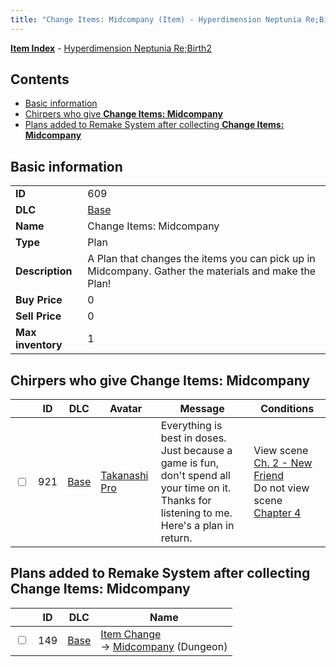 ```yaml
---
title: "Change Items: Midcompany (Item) - Hyperdimension Neptunia Re;Birth2"
---
```


[**Item Index**](/neptunia/rb2/item/index.html) - [Hyperdimension Neptunia Re;Birth2](/neptunia/rb2)

## Contents

- [Basic information](#basic-information)
- [Chirpers who give **Change Items: Midcompany**](#chirpers-who-give-change-items-midcompany)
- [Plans added to Remake System after collecting **Change Items: Midcompany**](#plans-added-to-remake-system-after-collecting-change-items-midcompany)

## Basic information

|   |   |
| -- | -- |
| **ID** | 609 |
| **DLC** | [Base](/neptunia/rb2/dlc/0-base.html) |
| **Name** | Change Items: Midcompany |
| **Type** | Plan |
| **Description** | A Plan that changes the items you can pick up in Midcompany. Gather the materials and make the Plan! |
| **Buy Price** | 0 |
| **Sell Price** | 0 |
| **Max inventory** | 1 |

## Chirpers who give **Change Items: Midcompany**

|    | ID | DLC | Avatar | Message | Conditions |
| -- | -- | --- | ------ | ------- | ---------- |
| <input type="checkbox" id="rb2-chirper-event-0-921" class="trackbox" /> | 921 | [Base](/neptunia/rb2/dlc/0-base.html) | [Takanashi Pro](/neptunia/rb2/avatar/0-134-takanashi-pro.html) | Everything is best in doses.<br />Just because a game is fun, don't spend all your time on it.<br />Thanks for listening to me. Here's a plan in return. | View scene [Ch. 2 - New Friend](/neptunia/rb2/scene/0-114-ch-2-new-friend.html)<br />Do not view scene [Chapter 4](/neptunia/rb2/scene/0-301-chapter-4.html) |

## Plans added to Remake System after collecting **Change Items: Midcompany**

|    | ID | DLC | Name |
| -- | -- | --- | ---- |
| <input type="checkbox" id="rb2-remake-0-149" class="trackbox" /> | 149 | [Base](/neptunia/rb2/dlc/0-base.html) | [Item Change](/neptunia/rb2/remake/0-149-item-change.html)<br />→ [Midcompany](/neptunia/rb2/dungeon/0-6-midcompany.html) (Dungeon) |